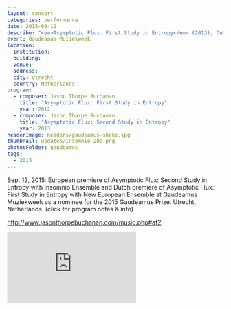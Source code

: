 ```yaml
---
layout: concert
categories: performance
date: 2015-09-12
describe: "<em>Asymptotic Flux: First Study in Entropy</em> (2013), Dutch premiere. New European Ensemble."
event: Gaudeamus Muziekweek
location:
  institution:
  building:
  venue:
  address:
  city: Utrecht
  country: Netherlands
program:
  - composer: Jason Thorpe Buchanan
    title: "Asymptotic Flux: First Study in Entropy"
    year: 2012
  - composer: Jason Thorpe Buchanan
    title: "Asymptotic Flux: Second Study in Entropy"
    year: 2013
headerImage: headers/gaudeamus-shake.jpg
thumbnail: updates/insomnio_280.png
photosFolder: gaudeamus
tags:
  - 2015
---
```


Sep. 12, 2015: European premiere of Asymptotic Flux: Second Study in Entropy with Insomnio Ensemble and Dutch premiere of Asymptotic Flux: First Study in Entropy with New European Ensemble at Gaudeamus Muziekweek as a nominee for the 2015 Gaudeamus Prize. Utrecht, Netherlands.
(click for program notes & info)

http://www.jasonthorpebuchanan.com/music.php#af2

<section class="score-vid-header module-bg-dark" background-color="#051f4a" background-image="http://www.jasonthorpebuchanan.com/assets/images/backgrounds/crazystavesdarkblue1400.jpg">
<div class="row full-width" width="100%">
    <div class="col-12 nopadding"><iframe class="embed-responsive-item" height="165vh" src="https://player.vimeo.com/video/204631263" frameborder="0" allowfullscreen></iframe></div><br>
</div></section>
